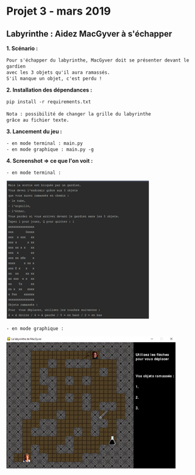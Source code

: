 # Projet 3 - mars 2019
## Labyrinthe : Aidez MacGyver à s'échapper
			
**1. Scénario :**

	Pour s'échapper du labyrinthe, MacGyver doit se présenter devant le gardien
	avec les 3 objets qu'il aura ramassés.
	S'il manque un objet, c'est perdu !
	
**2. Installation des dépendances :**

	pip install -r requirements.txt
	
	Nota : possibilité de changer la grille du labyrinthe
	grâce au fichier texte.
	
**3. Lancement du jeu :**

	- en mode terminal : main.py
	- en mode graphique : main.py -g
	
**4. Screenshot => ce que l'on voit :**

	- en mode terminal : 
![labyrinthe en mode terminal](img/modeTerminal.png)

	- en mode graphique : 
![labyrinthe en mode graphique](img/modeGraphique.png)
	
